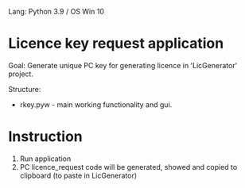 Lang: Python 3.9 / OS Win 10 

# Licence key request application

Goal: Generate unique PC key for generating licence in 'LicGenerator' project.

Structure:
- rkey.pyw - main working functionality and gui.

# Instruction

1. Run application
2. PC licence_request code will be generated, showed and copied to clipboard (to paste in LicGenerator)
